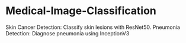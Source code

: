 # Medical-Image-Classification
Skin Cancer Detection: Classify skin lesions with ResNet50. Pneumonia Detection: Diagnose pneumonia using InceptionV3

